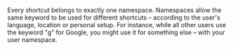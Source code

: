 Every shortcut belongs to exactly one namespace. Namespaces allow the same keyword to be used for different shortcuts – according to the user's language, location or personal setup. For instance, while all other users use the keyword "g" for Google, you might use it for something else – with your user namespace.

